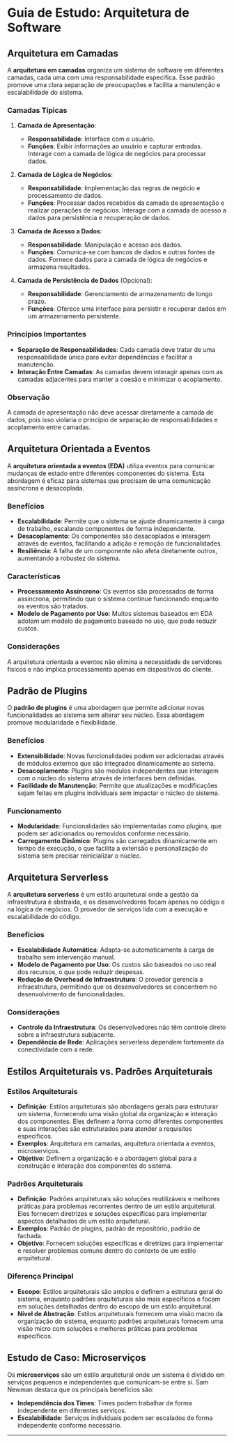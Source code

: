 # Guia de Estudo: Arquitetura de Software

## Arquitetura em Camadas

A **arquitetura em camadas** organiza um sistema de software em diferentes camadas, cada uma com uma responsabilidade específica. Esse padrão promove uma clara separação de preocupações e facilita a manutenção e escalabilidade do sistema.

### Camadas Típicas

1. **Camada de Apresentação**:
   - **Responsabilidade**: Interface com o usuário.
   - **Funções**: Exibir informações ao usuário e capturar entradas. Interage com a camada de lógica de negócios para processar dados.

2. **Camada de Lógica de Negócios**:
   - **Responsabilidade**: Implementação das regras de negócio e processamento de dados.
   - **Funções**: Processar dados recebidos da camada de apresentação e realizar operações de negócios. Interage com a camada de acesso a dados para persistência e recuperação de dados.

3. **Camada de Acesso a Dados**:
   - **Responsabilidade**: Manipulação e acesso aos dados.
   - **Funções**: Comunica-se com bancos de dados e outras fontes de dados. Fornece dados para a camada de lógica de negócios e armazena resultados.

4. **Camada de Persistência de Dados** (Opcional):
   - **Responsabilidade**: Gerenciamento de armazenamento de longo prazo.
   - **Funções**: Oferece uma interface para persistir e recuperar dados em um armazenamento persistente.

### Princípios Importantes

- **Separação de Responsabilidades**: Cada camada deve tratar de uma responsabilidade única para evitar dependências e facilitar a manutenção.
- **Interação Entre Camadas**: As camadas devem interagir apenas com as camadas adjacentes para manter a coesão e minimizar o acoplamento.

### Observação

A camada de apresentação não deve acessar diretamente a camada de dados, pois isso violaria o princípio de separação de responsabilidades e acoplamento entre camadas.

## Arquitetura Orientada a Eventos

A **arquitetura orientada a eventos (EDA)** utiliza eventos para comunicar mudanças de estado entre diferentes componentes do sistema. Esta abordagem é eficaz para sistemas que precisam de uma comunicação assíncrona e desacoplada.

### Benefícios

- **Escalabilidade**: Permite que o sistema se ajuste dinamicamente à carga de trabalho, escalando componentes de forma independente.
- **Desacoplamento**: Os componentes são desacoplados e interagem através de eventos, facilitando a adição e remoção de funcionalidades.
- **Resiliência**: A falha de um componente não afeta diretamente outros, aumentando a robustez do sistema.

### Características

- **Processamento Assíncrono**: Os eventos são processados de forma assíncrona, permitindo que o sistema continue funcionando enquanto os eventos são tratados.
- **Modelo de Pagamento por Uso**: Muitos sistemas baseados em EDA adotam um modelo de pagamento baseado no uso, que pode reduzir custos.

### Considerações

A arquitetura orientada a eventos não elimina a necessidade de servidores físicos e não implica processamento apenas em dispositivos do cliente.

## Padrão de Plugins

O **padrão de plugins** é uma abordagem que permite adicionar novas funcionalidades ao sistema sem alterar seu núcleo. Essa abordagem promove modularidade e flexibilidade.

### Benefícios

- **Extensibilidade**: Novas funcionalidades podem ser adicionadas através de módulos externos que são integrados dinamicamente ao sistema.
- **Desacoplamento**: Plugins são módulos independentes que interagem com o núcleo do sistema através de interfaces bem definidas.
- **Facilidade de Manutenção**: Permite que atualizações e modificações sejam feitas em plugins individuais sem impactar o núcleo do sistema.

### Funcionamento

- **Modularidade**: Funcionalidades são implementadas como plugins, que podem ser adicionados ou removidos conforme necessário.
- **Carregamento Dinâmico**: Plugins são carregados dinamicamente em tempo de execução, o que facilita a extensão e personalização do sistema sem precisar reinicializar o núcleo.

## Arquitetura Serverless

A **arquitetura serverless** é um estilo arquitetural onde a gestão da infraestrutura é abstraída, e os desenvolvedores focam apenas no código e na lógica de negócios. O provedor de serviços lida com a execução e escalabilidade do código.

### Benefícios

- **Escalabilidade Automática**: Adapta-se automaticamente à carga de trabalho sem intervenção manual.
- **Modelo de Pagamento por Uso**: Os custos são baseados no uso real dos recursos, o que pode reduzir despesas.
- **Redução de Overhead de Infraestrutura**: O provedor gerencia a infraestrutura, permitindo que os desenvolvedores se concentrem no desenvolvimento de funcionalidades.

### Considerações

- **Controle da Infraestrutura**: Os desenvolvedores não têm controle direto sobre a infraestrutura subjacente.
- **Dependência de Rede**: Aplicações serverless dependem fortemente da conectividade com a rede.

## Estilos Arquiteturais vs. Padrões Arquiteturais

### Estilos Arquiteturais

- **Definição**: Estilos arquiteturais são abordagens gerais para estruturar um sistema, fornecendo uma visão global da organização e interação dos componentes. Eles definem a forma como diferentes componentes e suas interações são estruturados para atender a requisitos específicos.
- **Exemplos**: Arquitetura em camadas, arquitetura orientada a eventos, microserviços.
- **Objetivo**: Definem a organização e a abordagem global para a construção e interação dos componentes do sistema.

### Padrões Arquiteturais

- **Definição**: Padrões arquiteturais são soluções reutilizáveis e melhores práticas para problemas recorrentes dentro de um estilo arquitetural. Eles fornecem diretrizes e soluções específicas para implementar aspectos detalhados de um estilo arquitetural.
- **Exemplos**: Padrão de plugins, padrão de repositório, padrão de fachada.
- **Objetivo**: Fornecem soluções específicas e diretrizes para implementar e resolver problemas comuns dentro do contexto de um estilo arquitetural.

### Diferença Principal

- **Escopo**: Estilos arquiteturais são amplos e definem a estrutura geral do sistema, enquanto padrões arquiteturais são mais específicos e focam em soluções detalhadas dentro do escopo de um estilo arquitetural.
- **Nível de Abstração**: Estilos arquiteturais fornecem uma visão macro da organização do sistema, enquanto padrões arquiteturais fornecem uma visão micro com soluções e melhores práticas para problemas específicos.

## Estudo de Caso: Microserviços

Os **microserviços** são um estilo arquitetural onde um sistema é dividido em serviços pequenos e independentes que comunicam-se entre si. Sam Newman destaca que os principais benefícios são:

- **Independência dos Times**: Times podem trabalhar de forma independente em diferentes serviços.
- **Escalabilidade**: Serviços individuais podem ser escalados de forma independente conforme necessário.

---
